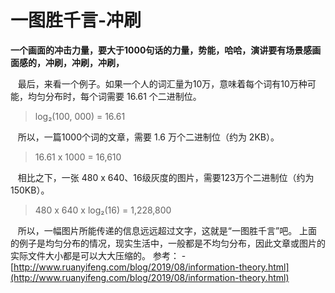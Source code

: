 # 一图胜千言-冲刷

**一个画面的冲击力量，要大于1000句话的力量，势能，哈哈，演讲要有场景感画面感的，冲刷，冲刷，冲刷，**

   最后，来看一个例子。如果一个人的词汇量为10万，意味着每个词有10万种可能，均匀分布时，每个词需要 16.61 个二进制位。

> log₂\(100, 000\) = 16.61

   所以，一篇1000个词的文章，需要 1.6 万个二进制位（约为 2KB）。

> 16.61 x 1000 = 16,610

   相比之下，一张 480 x 640、16级灰度的图片，需要123万个二进制位（约为 150KB）。

> 480 x 640 x log₂\(16\) = 1,228,800

   所以，一幅图片所能传递的信息远远超过文字，这就是“一图胜千言”吧。 上面的例子是均匀分布的情况，现实生活中，一般都是不均匀分布，因此文章或图片的实际文件大小都是可以大大压缩的。 参考： - [http://www.ruanyifeng.com/blog/2019/08/information-theory.html](http://www.ruanyifeng.com/blog/2019/08/information-theory.html)

